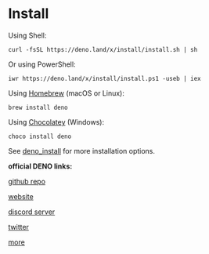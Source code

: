 # Install

Using Shell:

`curl -fsSL https://deno.land/x/install/install.sh | sh`

Or using PowerShell:

`iwr https://deno.land/x/install/install.ps1 -useb | iex`

Using [Homebrew](https://formulae.brew.sh/formula/deno) (macOS or Linux):

`brew install deno`

Using [Chocolatey](https://chocolatey.org/packages/deno) (Windows):

`choco install deno`

See [deno_install](https://github.com/denoland/deno_install) for more installation options.

**official DENO links:**

[github repo](https://github.com/denoland/deno)

[website](https://deno.land/)

[discord server](https://discord.com/channels/684898665143206084/684898665151594506)

[twitter](https://twitter.com/deno_land)

[more](https://github.com/denolib/awesome-deno)

